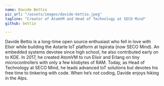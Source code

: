 ```yaml
---
name: Davide Bettio
pic_url: "/assets/images/davide-bettio.jpeg"
tagline: "Creator of AtomVM and Head of Technology at SECO Mind"
github: bettio

---
```

Davide Bettio is a long-time open source enthusiast who fell in love with Elixir while building the Astarte IoT platform at Ispirata (now SECO Mind). An embedded systems devotee since high school, he also contributed early on to KDE. In 2017, he created AtomVM to run Elixir and Erlang on tiny microcontrollers with only a few kilobytes of RAM. Today, as Head of Technology at SECO Mind, he leads advanced IoT solutions but devotes his free time to tinkering with code. When he’s not coding, Davide enjoys hiking in the Alps.